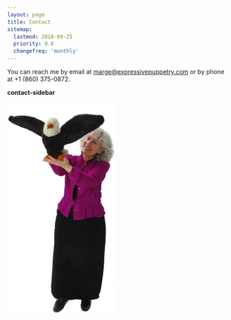 ```yaml
---
layout: page
title: Contact
sitemap:
  lastmod: 2018-09-25
  priority: 0.6
  changefreq: 'monthly'
---
```

You can reach me by email at [marge@expressivepuppetry.com](mailto:marge@expressivepuppetry.com) or by phone at +1 (860) 375-0872.

**contact-sidebar**

![Marge Schneider holding an eagle puppet](/assets/ContactFormEagle.jpg)
